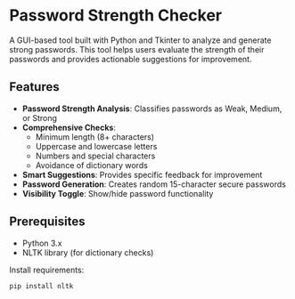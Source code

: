 # Password Strength Checker

A GUI-based tool built with Python and Tkinter to analyze and generate strong passwords. This tool helps users evaluate the strength of their passwords and provides actionable suggestions for improvement.

<!-- Replace with actual GIF/screenshot -->

## Features
- **Password Strength Analysis**: Classifies passwords as Weak, Medium, or Strong
- **Comprehensive Checks**:
  - Minimum length (8+ characters)
  - Uppercase and lowercase letters
  - Numbers and special characters
  - Avoidance of dictionary words
- **Smart Suggestions**: Provides specific feedback for improvement
- **Password Generation**: Creates random 15-character secure passwords
- **Visibility Toggle**: Show/hide password functionality

## Prerequisites
- Python 3.x
- NLTK library (for dictionary checks)

Install requirements:
```bash
pip install nltk
